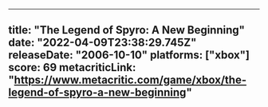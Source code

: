 
---
title: "The Legend of Spyro: A New Beginning"
date: "2022-04-09T23:38:29.745Z"
releaseDate: "2006-10-10"
platforms: ["xbox"]
score: 69
metacriticLink: "https://www.metacritic.com/game/xbox/the-legend-of-spyro-a-new-beginning"
---
